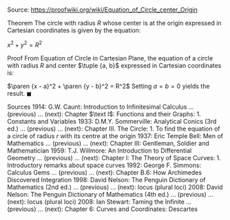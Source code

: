 # 

Source: https://proofwiki.org/wiki/Equation_of_Circle_center_Origin

Theorem
The circle with radius $R$ whose center is at the origin expressed in Cartesian coordinates is given by the equation:

$x^2 + y^2 = R^2$


Proof
From Equation of Circle in Cartesian Plane, the equation of a circle with radius $R$ and center $\tuple {a, b}$ expressed in Cartesian coordinates is:

$\paren {x - a}^2 + \paren {y - b}^2 = R^2$
Setting $a = b = 0$ yields the result.
$\blacksquare$


Sources
1914: G.W. Caunt: Introduction to Infinitesimal Calculus ... (previous) ... (next): Chapter $\text I$: Functions and their Graphs: $1$. Constants and Variables
1933: D.M.Y. Sommerville: Analytical Conics (3rd ed.) ... (previous) ... (next): Chapter $\text {III}$. The Circle: $1$. To find the equation of a circle of radius $r$ with its centre at the origin
1937: Eric Temple Bell: Men of Mathematics ... (previous) ... (next): Chapter $\text{III}$: Gentleman, Soldier and Mathematician
1959: T.J. Willmore: An Introduction to Differential Geometry ... (previous) ... (next): Chapter $\text{I}$: The Theory of Space Curves: $1$. Introductory remarks about space curves
1992: George F. Simmons: Calculus Gems ... (previous) ... (next): Chapter $\text {B}.6$: How Archimedes Discovered Integration
1998: David Nelson: The Penguin Dictionary of Mathematics (2nd ed.) ... (previous) ... (next): locus (plural loci)
2008: David Nelson: The Penguin Dictionary of Mathematics (4th ed.) ... (previous) ... (next): locus (plural loci)
2008: Ian Stewart: Taming the Infinite ... (previous) ... (next): Chapter $6$: Curves and Coordinates: Descartes





